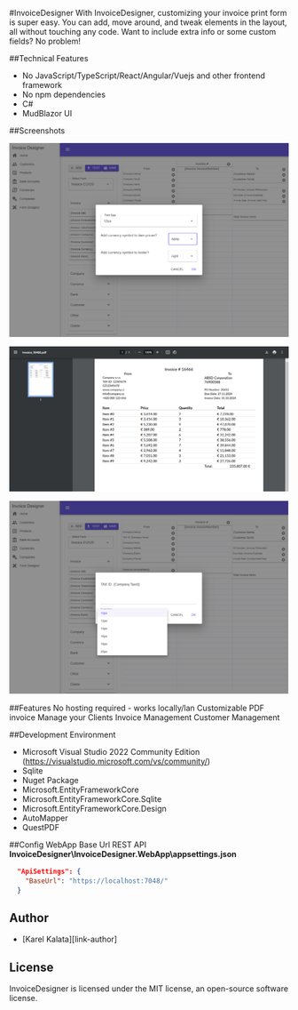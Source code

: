 
#InvoiceDesigner
With InvoiceDesigner, customizing your invoice print form is super easy. You can add, move around, and tweak elements in the layout, all without touching any code. Want to include extra info or some custom fields? No problem! 

##Technical Features
 - No JavaScript/TypeScript/React/Angular/Vuejs and other frontend framework
 - No npm dependencies
 - C#
 - MudBlazor UI
 
##Screenshots
<p align="center">
  <img src="screenshot1.png"  />
</p>
<p align="center">
  <img src="screenshot2.png"  />
</p>
<p align="center">
  <img src="screenshot3.png"  />
</p>

##Features
No hosting required - works locally/lan
Customizable PDF invoice
Manage your Clients
Invoice Management
Customer Management

##Development Environment
 - Microsoft Visual Studio 2022 Community Edition (https://visualstudio.microsoft.com/vs/community/)
 - Sqlite
 - Nuget Package
  - Microsoft.EntityFrameworkCore
  - Microsoft.EntityFrameworkCore.Sqlite
  - Microsoft.EntityFrameworkCore.Design
  - AutoMapper
  - QuestPDF

##Config WebApp
Base Url REST API
**InvoiceDesigner\InvoiceDesigner.WebApp\appsettings.json**

```json
  "ApiSettings": {
    "BaseUrl": "https://localhost:7048/"
  }
``` 

## Author
- [Karel Kalata][link-author]

## License
InvoiceDesigner is licensed under the MIT license, an open-source software license.
